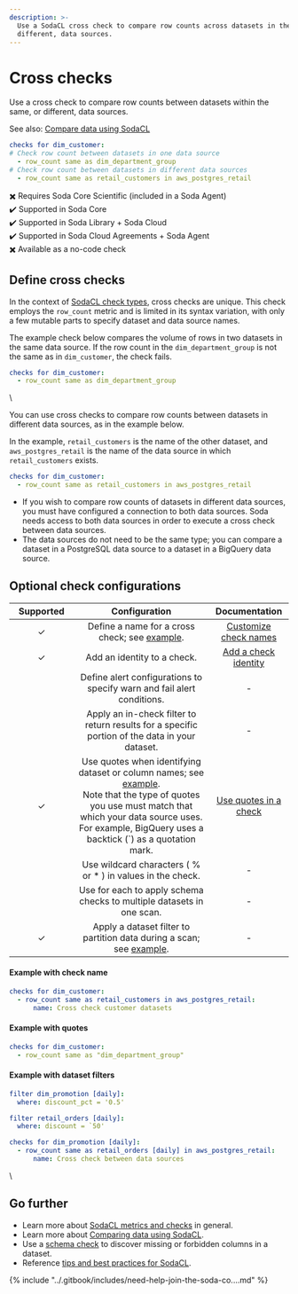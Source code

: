 ```yaml
---
description: >-
  Use a SodaCL cross check to compare row counts across datasets in the same, or
  different, data sources.
---
```


# Cross checks

Use a cross check to compare row counts between datasets within the same, or different, data sources.

See also: [Compare data using SodaCL](../soda-cl-overview/compare.md)

```yaml
checks for dim_customer:
# Check row count between datasets in one data source
  - row_count same as dim_department_group
# Check row count between datasets in different data sources
  - row_count same as retail_customers in aws_postgres_retail
```

✖️    Requires Soda Core Scientific (included in a Soda Agent)\
✔️    Supported in Soda Core\
✔️    Supported in Soda Library + Soda Cloud\
✔️    Supported in Soda Cloud Agreements + Soda Agent\
✖️    Available as a no-code check

## Define cross checks

In the context of [SodaCL check types](metrics-and-checks.md#check-types), cross checks are unique. This check employs the `row_count` metric and is limited in its syntax variation, with only a few mutable parts to specify dataset and data source names.

The example check below compares the volume of rows in two datasets in the same data source. If the row count in the `dim_department_group` is not the same as in `dim_customer`, the check fails.

```yaml
checks for dim_customer:
  - row_count same as dim_department_group
```

\


You can use cross checks to compare row counts between datasets in different data sources, as in the example below.

In the example, `retail_customers` is the name of the other dataset, and `aws_postgres_retail` is the name of the data source in which `retail_customers` exists.

```yaml
checks for dim_customer:
  - row_count same as retail_customers in aws_postgres_retail
```

* If you wish to compare row counts of datasets in different data sources, you must have configured a connection to both data sources. Soda needs access to both data sources in order to execute a cross check between data sources.
* The data sources do not need to be the same type; you can compare a dataset in a PostgreSQL data source to a dataset in a BigQuery data source.

## Optional check configurations

<table><thead><tr><th width="100" align="center">Supported</th><th align="center">Configuration</th><th align="center">Documentation</th></tr></thead><tbody><tr><td align="center">✓</td><td align="center">Define a name for a cross check; see <a href="cross-row-checks.md#example-with-check-name">example</a>.</td><td align="center"><a href="optional-config.md#customize-check-names">Customize check names</a></td></tr><tr><td align="center">✓</td><td align="center">Add an identity to a check.</td><td align="center"><a href="optional-config.md#add-a-check-identity">Add a check identity</a></td></tr><tr><td align="center"> </td><td align="center">Define alert configurations to specify warn and fail alert conditions.</td><td align="center">-</td></tr><tr><td align="center"> </td><td align="center">Apply an in-check filter to return results for a specific portion of the data in your dataset.</td><td align="center">-</td></tr><tr><td align="center">✓</td><td align="center">Use quotes when identifying dataset or column names; see <a href="cross-row-checks.md#example-with-quotes">example</a>.<br>Note that the type of quotes you use must match that which your data source uses. For example, BigQuery uses a backtick (`) as a quotation mark.</td><td align="center"><a href="optional-config.md#use-quotes-in-a-check">Use quotes in a check</a></td></tr><tr><td align="center"> </td><td align="center">Use wildcard characters ( % or * ) in values in the check.</td><td align="center">-</td></tr><tr><td align="center"> </td><td align="center">Use for each to apply schema checks to multiple datasets in one scan.</td><td align="center">-</td></tr><tr><td align="center">✓</td><td align="center">Apply a dataset filter to partition data during a scan; see <a href="cross-row-checks.md#example-with-dataset-filters">example</a>.</td><td align="center">-</td></tr></tbody></table>

#### Example with check name

```yaml
checks for dim_customer:
  - row_count same as retail_customers in aws_postgres_retail:
      name: Cross check customer datasets
```

#### Example with quotes

```yaml
checks for dim_customer:
  - row_count same as "dim_department_group"
```

#### Example with dataset filters

```yaml
filter dim_promotion [daily]:
  where: discount_pct = '0.5'

filter retail_orders [daily]:
  where: discount = `50'

checks for dim_promotion [daily]:
  - row_count same as retail_orders [daily] in aws_postgres_retail:
      name: Cross check between data sources
```

\


## Go further

* Learn more about [SodaCL metrics and checks](metrics-and-checks.md) in general.
* Learn more about [Comparing data using SodaCL](../soda-cl-overview/compare.md).
* Use a [schema check](schema.md) to discover missing or forbidden columns in a dataset.
* Reference [tips and best practices for SodaCL](../soda-cl-overview/quick-start-sodacl.md#tips-and-best-practices-for-sodacl).

{% include "../.gitbook/includes/need-help-join-the-soda-co....md" %}
